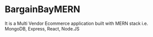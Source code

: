 # BargainBayMERN
It  is a Multi Vendor Ecommerce application built with MERN stack i.e. MongoDB, Express, React, Node.JS 
